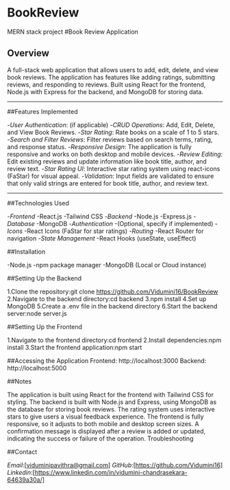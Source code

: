 # BookReview
MERN stack project
#Book Review Application

## Overview

A full-stack web application that allows users to add, edit, delete, and view book reviews. The application has features like adding ratings, submitting reviews, and responding to reviews. Built using React for the frontend, Node.js with Express for the backend, and MongoDB for storing data.

---
##Features Implemented

-*User Authentication*: (if applicable)
-*CRUD Operations*: Add, Edit, Delete, and View Book Reviews.
-*Star Rating*: Rate books on a scale of 1 to 5 stars.
-*Search and Filter Reviews*: Filter reviews based on search terms, rating, and response status.
-*Responsive Design*: The application is fully responsive and works on both desktop and mobile devices.
-*Review Editing*: Edit existing reviews and update information like book title, author, and review text.
-*Star Rating UI*: Interactive star rating system using react-icons (FaStar) for visual appeal.
-*Validation*: Input fields are validated to ensure that only valid strings are entered for book title, author, and review text.

---
##Technologies Used

-*Frontend*
-React.js
-Tailwind CSS
-*Backend*
-Node.js
-Express.js
-*Database*
-MongoDB
-*Authentication*
-(Optional, specify if implemented)
-*Icons*
-React Icons (FaStar for star ratings)
-*Routing*
-React Router for navigation
-*State Management*
-React Hooks (useState, useEffect)

##Installation

-Node.js 
-npm package manager
-MongoDB (Local or Cloud instance)

##Setting Up the Backend

1.Clone the repository:git clone https://github.com/Vidumini16/BookReview
2.Navigate to the backend directory:cd backend
3.npm install
4.Set up MongoDB
5.Create a .env file in the backend directory
6.Start the backend server:node server.js

##Setting Up the Frontend

1.Navigate to the frontend directory:cd frontend
2.Install dependencies:npm install
3.Start the frontend application:npm start

##Accessing the Application
Frontend: http://localhost:3000
Backend: http://localhost:5000


##Notes

The application is built using React for the frontend with Tailwind CSS for styling.
The backend is built with Node.js and Express, using MongoDB as the database for storing book reviews.
The rating system uses interactive stars to give users a visual feedback experience.
The frontend is fully responsive, so it adjusts to both mobile and desktop screen sizes.
A confirmation message is displayed after a review is added or updated, indicating the success or failure of the operation.
Troubleshooting

##Contact

*Email*:[viduminipavithra@gmail.com]
*GitHub*:[https://github.com/Vidumini16]
*Linkedin*:[https://www.linkedin.com/in/vidumini-chandrasekara-64639a30a/]
